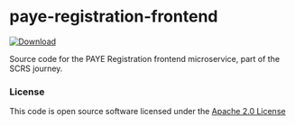 # paye-registration-frontend

[ ![Download](https://api.bintray.com/packages/hmrc/releases/paye-registration-frontend/images/download.svg) ](https://bintray.com/hmrc/releases/paye-registration-frontend/_latestVersion)

Source code for the PAYE Registration frontend microservice, part of the SCRS journey.

### License

This code is open source software licensed under the [Apache 2.0 License]("http://www.apache.org/licenses/LICENSE-2.0.html")
